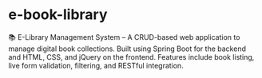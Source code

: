 # e-book-library
📚 E-Library Management System – A CRUD-based web application to manage digital book collections. Built using Spring Boot for the backend and HTML, CSS, and jQuery on the frontend. Features include book listing, live form validation, filtering, and RESTful integration.
